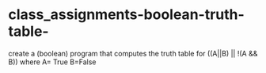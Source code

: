 # class_assignments-boolean-truth-table-
create a (boolean) program that computes the truth table for ((A||B) || !(A &amp;&amp; B)) where A= True B=False
